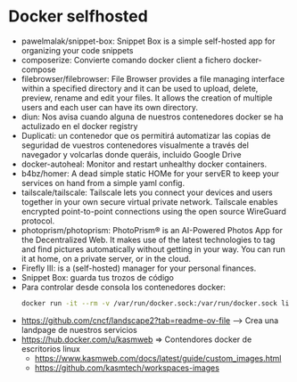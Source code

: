 # Docker selfhosted

* pawelmalak/snippet-box: Snippet Box is a simple self-hosted app for organizing your code snippets
* composerize: Convierte comando docker client a fichero docker-compose
* filebrowser/filebrowser: File Browser provides a file managing interface within a specified directory and it can be used to upload, delete, preview, rename and edit your files. It allows the creation of multiple users and each user can have its own directory.
* diun: Nos avisa cuando alguna de nuestros contenedores docker se ha actulizado en el docker registry
* Duplicati: un contenedor que os permitirá automatizar las copias de seguridad de vuestros contenedores visualmente a través del navegador y volcarlas donde queráis, incluido Google Drive
* docker-autoheal: Monitor and restart unhealthy docker containers.
* b4bz/homer: A dead simple static HOMe for your servER to keep your services on hand from a simple yaml config. 
* tailscale/tailscale: Tailscale lets you connect your devices and users together in your own secure virtual private network. Tailscale enables encrypted point-to-point connections using the open source WireGuard protocol.
* photoprism/photoprism: PhotoPrism® is an AI-Powered Photos App for the Decentralized Web. It makes use of the latest technologies to tag and find pictures automatically without getting in your way. You can run it at home, on a private server, or in the cloud.
* Firefly III: is a (self-hosted) manager for your personal finances. 
* Snippet Box: guarda tus trozos de código
* Para controlar desde consola los contenedores docker:
    ```sh
    docker run -it --rm -v /var/run/docker.sock:/var/run/docker.sock lirantal/dockly
    ```
* https://github.com/cncf/landscape2?tab=readme-ov-file --> Crea una landpage de nuestros servicios
* https://hub.docker.com/u/kasmweb => Contendores docker de escritorios linux
  * https://www.kasmweb.com/docs/latest/guide/custom_images.html
  * https://github.com/kasmtech/workspaces-images